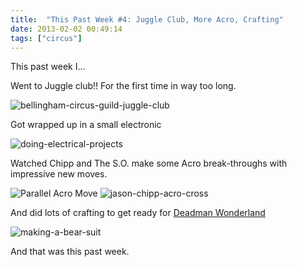 ```yaml
---
title:  "This Past Week #4: Juggle Club, More Acro, Crafting"
date: 2013-02-02 00:49:14
tags: ["circus"]
---
```


This past week I...

Went to Juggle club!! For the first time in way too long.

![bellingham-circus-guild-juggle-club](/uploads/2013/02/bellingham-circus-guild-juggle-club.jpg "Juggle Club at the Bellingham Circus Guild")

Got wrapped up in a small electronic

![doing-electrical-projects](/uploads/2013/02/doing-electrical-projects.jpg)

Watched Chipp and The S.O. make some Acro break-throughs with impressive new moves.

![Parallel Acro Move](/uploads/2013/02/chipp-jason-parallel.jpg)
![jason-chipp-acro-cross](/uploads/2013/02/jason-chipp-acro-cross.jpg)

And did lots of crafting to get ready for [Deadman Wonderland](http://www.deadmanwonderlandcircus.com)

![making-a-bear-suit](/uploads/2013/02/making-a-bear-suit.jpg)

And that was this past week.
